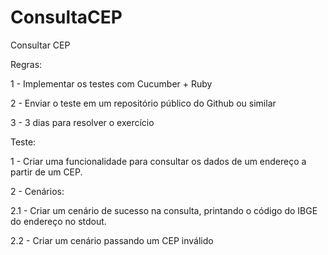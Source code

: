 # ConsultaCEP

Consultar CEP

Regras:

1 - Implementar os testes com Cucumber + Ruby

2 - Enviar o teste em um repositório público do Github ou similar

3 - 3 dias para resolver o exercício

Teste:

1 - Criar uma funcionalidade para consultar os dados de um endereço a partir de um CEP.

2 - Cenários:

2.1 - Criar um cenário de sucesso na consulta, printando o código do IBGE do endereço no stdout.

2.2 - Criar um cenário passando um CEP inválido
